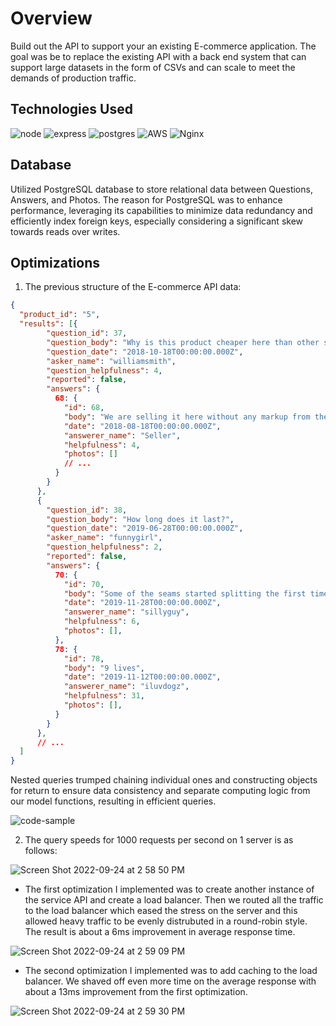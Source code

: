 # Overview

Build out the API to support your an existing E-commerce application. The goal was be to replace the existing API with a back end system that can support large datasets in the form of CSVs and can scale to meet the demands of production traffic.

## Technologies Used

![node](https://img.shields.io/badge/Node.js-43853D?style=for-the-badge&logo=node.js&logoColor=white) ![express](https://img.shields.io/badge/Express.js-000000?style=for-the-badge&logo=express&logoColor=white) ![postgres](https://img.shields.io/badge/PostgreSQL-316192?style=for-the-badge&logo=postgresql&logoColor=white) ![AWS](https://img.shields.io/badge/AWS-%23FF9900.svg?style=for-the-badge&logo=amazon-aws&logoColor=white) ![Nginx](https://img.shields.io/badge/nginx-%23009639.svg?style=for-the-badge&logo=nginx&logoColor=white)

## Database

Utilized PostgreSQL database to store relational data between Questions, Answers, and Photos. The reason for PostgreSQL was to enhance performance, leveraging its capabilities to minimize data redundancy and efficiently index foreign keys, especially considering a significant skew towards reads over writes.

## Optimizations

1. The previous structure of the E-commerce API data:

```json
{
  "product_id": "5",
  "results": [{
        "question_id": 37,
        "question_body": "Why is this product cheaper here than other sites?",
        "question_date": "2018-10-18T00:00:00.000Z",
        "asker_name": "williamsmith",
        "question_helpfulness": 4,
        "reported": false,
        "answers": {
          68: {
            "id": 68,
            "body": "We are selling it here without any markup from the middleman!",
            "date": "2018-08-18T00:00:00.000Z",
            "answerer_name": "Seller",
            "helpfulness": 4,
            "photos": []
            // ...
          }
        }
      },
      {
        "question_id": 38,
        "question_body": "How long does it last?",
        "question_date": "2019-06-28T00:00:00.000Z",
        "asker_name": "funnygirl",
        "question_helpfulness": 2,
        "reported": false,
        "answers": {
          70: {
            "id": 70,
            "body": "Some of the seams started splitting the first time I wore it!",
            "date": "2019-11-28T00:00:00.000Z",
            "answerer_name": "sillyguy",
            "helpfulness": 6,
            "photos": [],
          },
          78: {
            "id": 78,
            "body": "9 lives",
            "date": "2019-11-12T00:00:00.000Z",
            "answerer_name": "iluvdogz",
            "helpfulness": 31,
            "photos": [],
          }
        }
      },
      // ...
  ]
}
```
Nested queries trumped chaining individual ones and constructing objects for return to ensure data consistency and separate computing logic from our model functions, resulting in efficient queries.

![code-sample](https://user-images.githubusercontent.com/18265165/192120539-9e55a22c-4630-4546-a438-a7328405a85a.png)

2. The query speeds for 1000 requests per second on 1 server is as follows:

![Screen Shot 2022-09-24 at 2 58 50 PM](https://user-images.githubusercontent.com/18265165/192120593-5aeb7eb9-4d8e-4e43-9ce7-7b7624e7807d.png)

  - The first optimization I implemented was to create another instance of the service API and create a load balancer. Then we routed all the traffic to the load balancer which eased the stress on the server and this allowed heavy traffic to be evenly distrubuted in a round-robin style. The result is about a 6ms improvement in average response time.
  
  ![Screen Shot 2022-09-24 at 2 59 09 PM](https://user-images.githubusercontent.com/18265165/192120723-81afba1c-dd17-45e0-96b3-7c2f7cd602a8.png)
  
  - The second optimization I implemented was to add caching to the load balancer. We shaved off even more time on the average response with about a 13ms improvement from the first optimization.
  
  ![Screen Shot 2022-09-24 at 2 59 30 PM](https://user-images.githubusercontent.com/18265165/192120816-d1aa3680-b7f8-4d68-805f-7a735fc765f4.png)

